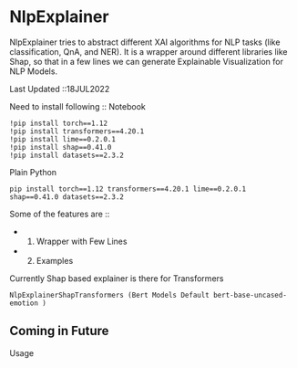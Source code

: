# NlpExplainer
NlpExplainer tries to abstract different XAI algorithms for NLP tasks (like classification, QnA, and NER). It is a wrapper around different libraries like Shap, so that in a few lines we can generate Explainable Visualization for NLP Models.

Last Updated ::18JUL2022

Need to install following  ::
Notebook
```
!pip install torch==1.12
!pip install transformers==4.20.1
!pip install lime==0.2.0.1
!pip install shap==0.41.0
!pip install datasets==2.3.2
```
Plain Python
```
pip install torch==1.12 transformers==4.20.1 lime==0.2.0.1 shap==0.41.0 datasets==2.3.2
```

Some of the features are ::

- 1. Wrapper with Few Lines

- 2. Examples


Currently Shap based explainer is there for Transformers 

```
NlpExplainerShapTransformers (Bert Models Default bert-base-uncased-emotion )
```
## Coming in Future


Usage 
```

```



